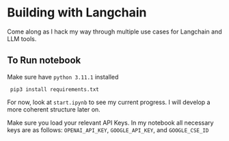 # Building with Langchain

Come along as I hack my way through multiple use cases for Langchain and LLM tools.

## To Run notebook

Make sure have `python 3.11.1` installed

` pip3 install requirements.txt`

For now, look at `start.ipynb` to see my current progress. I will develop a more coherent structure later on.

Make sure you load your relevant API Keys. In my notebook all necessary keys are as follows: `OPENAI_API_KEY`, `GOOGLE_API_KEY`, and `GOOGLE_CSE_ID`
